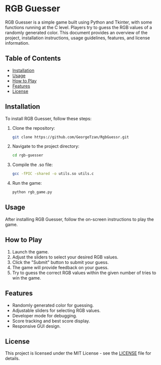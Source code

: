 # RGB Guesser

RGB Guesser is a simple game built using Python and Tkinter, with some functions running at the C level. Players try to guess the RGB values of a randomly generated color. This document provides an overview of the project, installation instructions, usage guidelines, features, and license information.


## Table of Contents

- [Installation](#installation)
- [Usage](#usage)
- [How to Play](#how-to-play)
- [Features](#features)
- [License](#license)

## Installation

To install RGB Guesser, follow these steps:

1. Clone the repository:

    ```bash
    git clone https://github.com/GeorgeTzan/RgbGuessr.git
    ```

2. Navigate to the project directory:

    ```bash
    cd rgb-guesser
    ```
3. Compile the .so file:
    ```bash
    gcc -fPIC -shared -o utils.so utils.c
    ```
4. Run the game:

    ```bash
    python rgb_game.py
    ```

## Usage

After installing RGB Guesser, follow the on-screen instructions to play the game.

## How to Play

1. Launch the game.
2. Adjust the sliders to select your desired RGB values.
3. Click the "Submit" button to submit your guess.
4. The game will provide feedback on your guess.
5. Try to guess the correct RGB values within the given number of tries to win the game.

## Features

- Randomly generated color for guessing.
- Adjustable sliders for selecting RGB values.
- Developer mode for debugging.
- Score tracking and best score display.
- Responsive GUI design.

## License

This project is licensed under the MIT License - see the [LICENSE](LICENSE) file for details.
